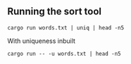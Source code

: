 ## Running the sort tool

```
cargo run words.txt | uniq | head -n5
```

With uniqueness inbuilt

```
cargo run -- -u words.txt | head -n5
```
